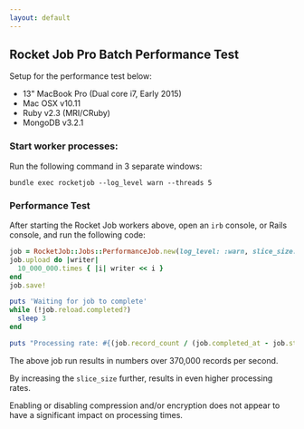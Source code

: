 ```yaml
---
layout: default
---
```

## Rocket Job Pro Batch Performance Test

Setup for the performance test below:

* 13" MacBook Pro (Dual core i7, Early 2015)
* Mac OSX v10.11
* Ruby v2.3 (MRI/CRuby)
* MongoDB v3.2.1

### Start worker processes:

Run the following command in 3 separate windows:

```
bundle exec rocketjob --log_level warn --threads 5
```

### Performance Test

After starting the Rocket Job workers above, open an `irb` console, or Rails console,
and run the following code:

```ruby
job = RocketJob::Jobs::PerformanceJob.new(log_level: :warn, slice_size: 1000, compress: true, encrypt: true)
job.upload do |writer|
  10_000_000.times { |i| writer << i }
end
job.save!

puts 'Waiting for job to complete'
while (!job.reload.completed?)
  sleep 3
end

puts "Processing rate: #{(job.record_count / (job.completed_at - job.started_at)).round(3)} records/second"
```

The above job run results in numbers over 370,000 records per second.

By increasing the `slice_size` further, results in even higher processing rates.

Enabling or disabling compression and/or encryption does not appear to have a significant impact on processing times.
